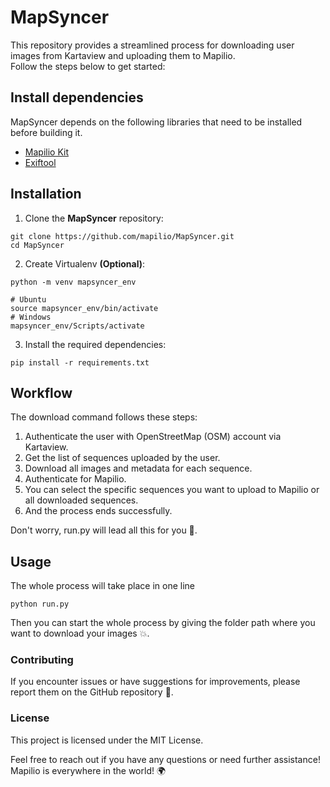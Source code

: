 # MapSyncer

This repository provides a streamlined process for downloading user images from Kartaview and uploading them to Mapilio.<br>
Follow the steps below to get started:

## Install dependencies

MapSyncer depends on the following libraries that need to be installed before building it.<br>

* [Mapilio Kit](https://github.com/mapilio/mapilio-kit)
* [Exiftool](https://exiftool.org/install.html)

## Installation

1. Clone the **MapSyncer** repository:
```
git clone https://github.com/mapilio/MapSyncer.git
cd MapSyncer
```
2. Create Virtualenv **(Optional)**:
```
python -m venv mapsyncer_env

# Ubuntu 
source mapsyncer_env/bin/activate
# Windows
mapsyncer_env/Scripts/activate
```


3. Install the required dependencies:
```
pip install -r requirements.txt
```

## Workflow
The download command follows these steps:

1. Authenticate the user with OpenStreetMap (OSM) account via Kartaview.
2. Get the list of sequences uploaded by the user.
3. Download all images and metadata for each sequence.
4. Authenticate for Mapilio.
5. You can select the specific sequences you want to upload to Mapilio or all downloaded sequences.
6. And the process ends successfully.

Don't worry, run.py will lead all this for you 💫. 

## Usage

The whole process will take place in one line 

```
python run.py
```

Then you can start the whole process by giving the folder path where you want to download your images 💥.

### Contributing

If you encounter issues or have suggestions for improvements, please report them on the GitHub repository 🚀.

### License

This project is licensed under the MIT License.

Feel free to reach out if you have any questions or need further assistance!<br>
Mapilio is everywhere in the world! 🌍
